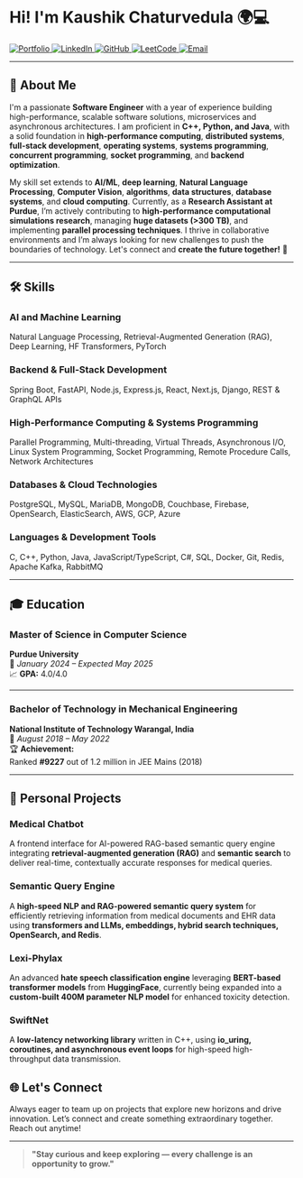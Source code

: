 # Hi! I'm Kaushik Chaturvedula 🌍💻

<div>
  <a href="https://neuralrevenant.github.io/portfolio-website">
    <img src="https://img.shields.io/badge/Portfolio-%23FF4136.svg?&style=for-the-badge&logo=google-earth&logoColor=white" alt="Portfolio"/>
  </a>
  <a href="https://linkedin.com/in/kaushikchaturvedula">
    <img src="https://img.shields.io/badge/LinkedIn-%230077B5.svg?&style=for-the-badge&logo=linkedin&logoColor=white" alt="LinkedIn"/>
  </a>
  <a href="https://github.com/NeuralRevenant">
    <img src="https://img.shields.io/badge/GitHub-%2312100E.svg?&style=for-the-badge&logo=github&logoColor=white" alt="GitHub"/>
  </a>
  <a href="https://leetcode.com/u/ArrayArtisan">
    <img src="https://img.shields.io/badge/-LeetCode-orange?style=for-the-badge&logo=leetcode" alt="LeetCode"/>
  </a>
  <a href="mailto:kaushikchaturvedula@gmail.com">
    <img src="https://img.shields.io/badge/Email-D14836?style=for-the-badge&logo=gmail&logoColor=white" alt="Email"/>
  </a>
</div>

---

## 🌟 About Me
I'm a passionate **Software Engineer** with a year of experience building high-performance, scalable software solutions, microservices and asynchronous architectures. I am proficient in **C++, Python, and Java**, with a solid foundation in **high-performance computing**, **distributed systems**, **full-stack development**, **operating systems**, **systems programming**, **concurrent programming**, **socket programming**, and **backend optimization**.

My skill set extends to **AI/ML**, **deep learning**, **Natural Language Processing**, **Computer Vision**, **algorithms**, **data structures**, **database systems**, and **cloud computing**. Currently, as a **Research Assistant at Purdue**, I’m actively contributing to **high-performance computational simulations research**, managing **huge datasets (>300 TB)**, and implementing **parallel processing techniques**. I thrive in collaborative environments and I’m always looking for new challenges to push the boundaries of technology. Let's connect and **create the future together!** 🚀

---

## 🛠 Skills

### AI and Machine Learning
Natural Language Processing, Retrieval-Augmented Generation (RAG), Deep Learning, HF Transformers, PyTorch

### Backend & Full-Stack Development  
Spring Boot, FastAPI, Node.js, Express.js, React, Next.js, Django, REST & GraphQL APIs  

### High-Performance Computing & Systems Programming  
Parallel Programming, Multi-threading, Virtual Threads, Asynchronous I/O, Linux System Programming, Socket Programming, Remote Procedure Calls, Network Architectures

### Databases & Cloud Technologies  
PostgreSQL, MySQL, MariaDB, MongoDB, Couchbase, Firebase, OpenSearch, ElasticSearch, AWS, GCP, Azure  

### Languages & Development Tools  
C, C++, Python, Java, JavaScript/TypeScript, C#, SQL, Docker, Git, Redis, Apache Kafka, RabbitMQ

---

## 🎓 Education

### Master of Science in Computer Science  
**Purdue University**  
📅 *January 2024 – Expected May 2025*  
📈 **GPA:** 4.0/4.0  

---

### Bachelor of Technology in Mechanical Engineering  
**National Institute of Technology Warangal, India**  
📅 *August 2018 – May 2022*  
🏆 **Achievement:**  
Ranked **#9227** out of 1.2 million in JEE Mains (2018)

---

## 🚀 Personal Projects  

### **Medical Chatbot**  
A frontend interface for AI-powered RAG-based semantic query engine integrating **retrieval-augmented generation (RAG)** and **semantic search** to deliver real-time, contextually accurate responses for medical queries.  

### **Semantic Query Engine**  
A **high-speed NLP and RAG-powered semantic query system** for efficiently retrieving information from medical documents and EHR data using **transformers and LLMs, embeddings, hybrid search techniques, OpenSearch, and Redis**.  

### **Lexi-Phylax**  
An advanced **hate speech classification engine** leveraging **BERT-based transformer models** from **HuggingFace**, currently being expanded into a **custom-built 400M parameter NLP model** for enhanced toxicity detection.  
### **SwiftNet**  
A **low-latency networking library** written in C++, using **io_uring, coroutines, and asynchronous event loops** for high-speed high-throughput data transmission.  

## 🌐 Let's Connect

Always eager to team up on projects that explore new horizons and drive innovation. Let’s connect and create something extraordinary together. Reach out anytime!

---

> **"Stay curious and keep exploring — every challenge is an opportunity to grow."**

